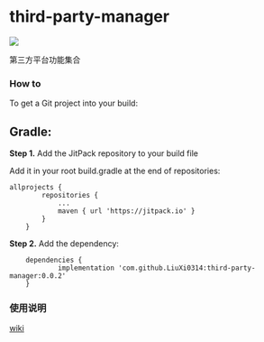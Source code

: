 third-party-manager
===========

[![](https://jitpack.io/v/LiuXi0314/third-party-manager.svg)](https://jitpack.io/#LiuXi0314/third-party-manager)

第三方平台功能集合

### How to

To get a Git project into your build:

## Gradle:

**Step 1.** Add the JitPack repository to your build file

Add it in your root build.gradle at the end of repositories:
```
allprojects {
		repositories {
			...
			maven { url 'https://jitpack.io' }
		}
	}
```
**Step 2.** Add the dependency:
```
	dependencies {
	        implementation 'com.github.LiuXi0314:third-party-manager:0.0.2'
	}
```
### 使用说明

[wiki](https://github.com/LiuXi0314/third-party-manager/wiki)


